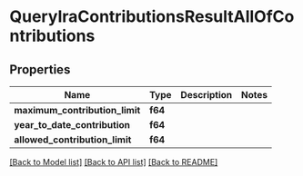 # QueryIraContributionsResultAllOfContributions

## Properties

Name | Type | Description | Notes
------------ | ------------- | ------------- | -------------
**maximum_contribution_limit** | **f64** |  |
**year_to_date_contribution** | **f64** |  |
**allowed_contribution_limit** | **f64** |  |

[[Back to Model list]](../README.md#documentation-for-models) [[Back to API list]](../README.md#documentation-for-api-endpoints) [[Back to README]](../README.md)
